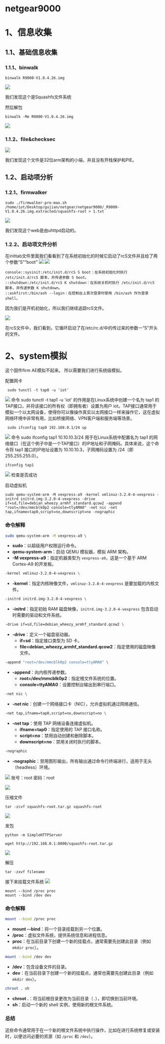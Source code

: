 # netgear9000

# 1、信息收集
## 1.1、基础信息收集
### 1.1.1、binwalk
```
binwalk R9000-V1.0.4.26.img
```
![](vx_images/591511815241625.png)

我们发现这个是Squashfs文件系统

然后解包
```
binwalk -Me R9000-V1.0.4.26.img
```
![](vx_images/500453338196467.png)


### 1.1.2、file&checksec

![](vx_images/408113750528671.png)


我们发现这个文件是32位arm架构的小端，并且没有开栈保护和PIE。





## 1.2、启动项分析
### 1.2.1、firmwalker


```
sudo ./firmwalker-pro-max.sh /home/iot/Desktop/gujian/netgear/netgear9000/_R9000-V1.0.4.26.img.extracted/squashfs-root > 1.txt
```

![](vx_images/277401799704724.png)

我们发现这个web是由uhttpd启动的。

### 1.2.2、启动项文件分析


在inittab文件里面我们看看到了在系统初始化的时候它启动了rcS文件并且给了两个参数“S”“boot”
![](vx_images/267564065159014.png)
![](vx_images/303454291979126.png)

```
console::sysinit:/etc/init.d/rcS S boot：在系统初始化时执行 /etc/init.d/rcS 脚本，并传递参数 S boot。
::shutdown:/etc/init.d/rcS K shutdown：在系统关机时执行 /etc/init.d/rcS 脚本，并传递参数 K shutdown。
::askfirst:/bin/ash --login：在控制台上首次登录时使用 /bin/ash 作为登录 shell。
```

因为我们是开机初始化，所以我们继续追踪rcS文件。


![](vx_images/374651572705052.png)

在rcS文件中，我们看到，它循环启动了在/etc/rc.d/中的传过来的参数一“S”开头的文件。





# 2、system模拟
这个固件firm AE模拟不起来。
所以需要我们进行系统级模拟。



配置网卡
```
 sudo tunctl -t tap0 -u 'iot'
```

![](vx_images/160624073163730.png)
命令 sudo tunctl -t tap1 -u 'iot' 的作用是在Linux系统中创建一个名为 tap1 的TAP接口，并将该接口的所有权（即拥有者）设置为用户 iot。TAP接口通常用于模拟一个以太网设备，使得你可以像操作真实以太网接口一样来操作它，这在虚拟网络环境中非常有用，比如桥接网络、VPN客户端和服务端等场景。


```
 sudo ifconfig tap0 192.168.0.1/24 up
```
![](vx_images/107403859823445.png)
 命令 sudo ifconfig tap1 10.10.10.3/24 用于在Linux系统中配置名为 tap1 的网络接口（在这个例子中是一个TAP接口）的IP地址和子网掩码。具体来说，这个命令将 tap1 接口的IP地址设置为 10.10.10.3，子网掩码设置为 /24（即255.255.255.0）。

```
ifconfig tap1
```
![](vx_images/544932788470015.png)
检查是否成功



启动虚拟机
```
sudo qemu-system-arm -M vexpress-a9 -kernel vmlinuz-3.2.0-4-vexpress -initrd initrd.img-3.2.0-4-vexpress -drive if=sd,file=debian_wheezy_armhf_standard.qcow2 -append "root=/dev/mmcblk0p2 console=ttyAMA0" -net nic -net tap,ifname=tap0,script=no,downscript=no -nographic
```

### 命令解释

```bash
sudo qemu-system-arm -M vexpress-a9 \
```
- **sudo**：以超级用户权限运行命令。
- **qemu-system-arm**：启动 QEMU 模拟器，模拟 ARM 架构。
- **-M vexpress-a9**：指定机器类型为 `vexpress-a9`，这是一个基于 ARM Cortex-A9 的开发板。

```bash
-kernel vmlinuz-3.2.0-4-vexpress \
```
- **-kernel**：指定内核映像文件，`vmlinuz-3.2.0-4-vexpress` 是要加载的内核文件。

```bash
-initrd initrd.img-3.2.0-4-vexpress \
```
- **-initrd**：指定初始 RAM 磁盘映像，`initrd.img-3.2.0-4-vexpress` 包含启动时需要的驱动和文件系统。

```bash
-drive if=sd,file=debian_wheezy_armhf_standard.qcow2 \
```
- **-drive**：定义一个磁盘驱动器。
  - **if=sd**：指定接口类型为 SD 卡。
  - **file=debian_wheezy_armhf_standard.qcow2**：指定使用的磁盘映像文件。

```bash
-append "root=/dev/mmcblk0p2 console=ttyAMA0" \
```
- **-append**：向内核传递参数。
  - **root=/dev/mmcblk0p2**：指定根文件系统的位置。
  - **console=ttyAMA0**：设置控制台输出到串行端口。

```bash
-net nic \
```
- **-net nic**：创建一个网络接口卡（NIC），允许虚拟机通过网络通信。

```bash
-net tap,ifname=tap0,script=no,downscript=no \
```
- **-net tap**：使用 TAP 网络设备连接虚拟机。
  - **ifname=tap0**：指定使用的 TAP 接口名称。
  - **script=no**：禁用自动创建和删除脚本。
  - **downscript=no**：禁用关闭时执行的脚本。

```bash
-nographic
```
- **-nographic**：禁用图形输出，所有输出通过命令行终端进行，适用于无头（headless）环境。




![](vx_images/92625419879555.png)
账号：root
密码：root


![](vx_images/575706250225680.png)


压缩文件
```
tar -zcvf squashfs-root.tar.gz squashfs-root
```
![](vx_images/447746852768544.png)



发包

```
python -m SimpleHTTPServer 

wget http://192.168.0.1:8000/squashfs-root.tar.gz

```
![](vx_images/240863416599123.png)



解压
```
tar -zxvf filename
```

接下来挂载文件系统
![](vx_images/529446629762499.png)


```
mount --bind /proc proc
mount --bind /dev dev
```


### 命令解释


```bash
mount --bind /proc proc
```
- **mount --bind**：将一个目录挂载到另一个位置。
- **/proc**：虚拟文件系统，提供系统信息和进程信息。
- **proc**：在当前目录下创建一个新的挂载点，通常需要先创建此目录（例如 `mkdir proc`）。

```bash
mount --bind /dev dev
```
- **/dev**：包含设备文件的目录。
- **dev**：在当前目录下创建一个新的挂载点，通常也需要先创建此目录（例如 `mkdir dev`）。

```bash
chroot . sh
```
- **chroot .**：将当前根目录更改为当前目录（`.`），即切换到当前环境。
- **sh**：启动一个新的 shell 实例，使用新的根文件系统。

### 总结
这些命令通常用于在一个新的根文件系统中执行操作，比如在进行系统修复或安装时，以便访问必要的资源（如 `/proc` 和 `/dev`）。












































